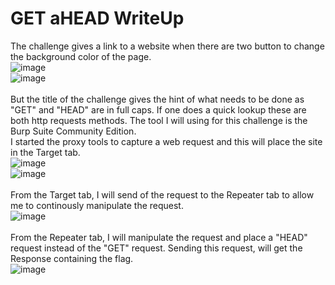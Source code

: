 # GET aHEAD WriteUp

The challenge gives a link to a website when there are two button to change the background color of the page.</br>
![image](https://github.com/ShadowBringer007/CTF_Repository/assets/47370367/031aeced-ca54-48ca-bc5d-e4af11b2c42c)</br>
![image](https://github.com/ShadowBringer007/CTF_Repository/assets/47370367/7492e195-5e09-4f75-96d9-60e8d2f21e97)</br>
</br>
But the title of the challenge gives the hint of what needs to be done as "GET" and "HEAD" are in full caps. If one does a quick lookup these are both http requests methods. The tool I will using for this challenge is the Burp Suite Community Edition.</br>
I started the proxy tools to capture a web request and this will place the site in the Target tab.</br>
![image](https://github.com/ShadowBringer007/CTF_Repository/assets/47370367/13b77605-51a9-4223-b3f5-3dcc81e9d5ae)</br>
![image](https://github.com/ShadowBringer007/CTF_Repository/assets/47370367/974cf994-470b-4685-9530-7d157df77efb)</br>
</br>
From the Target tab, I will send of the request to the Repeater tab to allow me to continously manipulate the request.</br>
![image](https://github.com/ShadowBringer007/CTF_Repository/assets/47370367/e47064dd-6e6f-4cdb-929e-a1aa027fc758)</br>
</br>
From the Repeater tab, I will manipulate the request and place a "HEAD" request instead of the "GET" request. Sending this request, will get the Response containing the flag.</br>
![image](https://github.com/ShadowBringer007/CTF_Repository/assets/47370367/d648b555-53a7-4fc9-bcd3-f8d89ffc400e)
